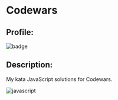 # **Codewars**
## **Profile:**
<p align="left">
<img src="https://www.codewars.com/users/evgnixx/badges/large" alt="badge"/> 
</p>

## **Description:**
My kata JavaScript solutions for Codewars.
<p align="left">
<img src="https://img.shields.io/badge/javascript-000.svg?&style=for-the-badge&logo=javascript" alt="javascript"/> 
</p>
